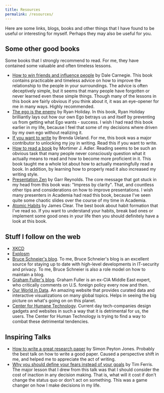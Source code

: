 ```yaml
---
title: Resources
permalink: /resources/
---
```


Here are some links, blogs, books and other things that I have found to be useful or interesting for myself. Perhaps they may also be useful for you.


## Some other good books
Some books that I strongly recommend to read.  For me, they have contained some valuable and often timeless lessons.
- [How to win friends and influence people](https://www.goodreads.com/book/show/4865.How_to_Win_Friends_and_Influence_People) by Dale Carnegie. This book contains practicable and timeless advice on how to improve the relationship to the people in your surroundings. The advice is often deceptively simple, but it seems that many people have forgotten or never learned even these simple things. Though many of the lessons in this book are fairly obvious if you think about it, it was an eye-opener for me in many ways. Highly recommended.
- [The ego is the enemy](https://www.goodreads.com/book/show/30370821-ego-is-the-enemy) by Ryan Holiday. In this book, Ryan Holiday brilliantly lays out how our own Ego betrays us and itself by preventing us from getting what Ego wants - success. I wish I had read this book earlier in my life, because I feel that some of my decisions where driven by my own ego without realizing it.  
- [If you want to write](https://www.goodreads.com/book/show/248954.If_You_Want_to_Write) by Brenda Ueland. For me, this book was a major contributor to unlocking my joy in writing. Read this if you want to write.
- [How to read a book](https://www.goodreads.com/book/show/567610.How_to_Read_a_Book) by Mortimer J. Adler. Reading seems to be such an obvious task that many people never consciously question what it actually means to read and how to become more proficient in it. This book taught me a whole lot about how to actually meaningfully read a book. In addition, by learning how to properly read it also increased my writing style.  
- [Presentation Zen](https://www.goodreads.com/book/show/1908456.Presentation_Zen) by Garr Reynolds. The core message that got stuck in my head from this book was: "Impress by clarity". That, and countless other tips and considerations on how to improve presentations. I wish many presenters in Academia had read this book, because I've seen quite some chaotic slides over the course of my time in Academia.
- [Atomic Habits](https://www.goodreads.com/book/show/40121378-atomic-habits) by James Clear. The best book about habit formation that I've read so. If you want to understand your habits, break bad ones or implement some good ones in your life then you should definitely have a look at this book.

## Stuff I follow on the web
- [XKCD](https://xkcd.com/)
- [Explosm](http://explosm.net/)
- [Bruce Schneier's blog](https://schneier.com). To me, Bruce Schneier's blog is an excellent source for staying up to date with high-level developments in IT-security and privacy. To me, Bruce Schneier is also a role model on how to maintain a blog.
- [Graham Fuller's blog](http://grahamefuller.com/blog/). Graham Fuller is an ex-CIA Middle East expert, who critically comments on U.S. foreign policy every now and then.
- [Our World in Data](https://ourworldindata.org/). An amazing website that provides curated data and interactive visualizations on many global topics. Helps in seeing the big picture on what's going on on this planet.
- [Center for Humane Technology](https://humanetech.com/). Current day tech-companies design gadgets and websites in such a way that it is detrimental for us, the users. The Center for Human Technology is trying to find a way to combat these detrimental tendencies. 


## Inspiring Talks
- [How to write a great research paper](https://www.microsoft.com/en-us/research/academic-program/write-great-research-paper/) by Simon Peyton Jones. Probably the best talk on how to write a good paper. Caused a perspective shift in me, and helped me to appreciate the act of writing.
- [Why you should define your fears instead of your goals](https://www.ted.com/talks/tim_ferriss_why_you_should_define_your_fears_instead_of_your_goals]) by Tim Ferris. The major lesson that I drew from this talk was that I should consider the cost of inaction in any decision making. That is, what will it cost if don't change the status quo or don't act on something. This was a game changer on how I make decisions in my life.


<!--
You can see live demo [here](https://aweekj.github.io/Kiko-plus). This theme is inspired by [Kiko](http://github.com/gfjaru/Kiko) theme.

## Features

- Disqus comment system
- Google analytics
- Pagination support
- Custom tags
- SEO support


## Installation

#### Method 1: new master's repository (The Best)

1. First [fork](https://github.com/AWEEKJ/Kiko-plus/fork) it.
2. Change your forked repository name _Kiko-plus_ to __USERNAME.github.io__ where __USERNAME__ is your github username.
3. Access your new blog via [https://username.github.io](https://username.github.io).
4. [See configuration](#configuration).

#### Method 2: gh-pages in existing repository

1. Create a new branch called _gh-pages_ in the repository where you want to add a template [managing branches](https://help.github.com/articles/creating-and-deleting-branches-within-your-repository/).
2. From command line run `git clone https://github.com/AWEEKJ/Kiko-plus.git` - this will clone _Kiko-plus_ template to your computer.
3. Create new branch `git checkout -b gh-pages` where _gh-pages_ will be your branch name.
4. Add remote, which is your repo from the first step, to your new branch `git remote add gh-pages https://github.com/<yourName>/<yourMaster>/gh-pages`. _yourName_ is your account name and _yourMaster_ is your repository.
5. Push new branch to remote `git push gh-pages`.
6. Update `_config.yml` file by changing `baseurl: "<branchName>"` _branchName_ is your branch name where _gh-pages_ resides. See [configuration](#configuration).

#### Method 3: Run it locally

1. Download [zip](https://github.com/AWEEKJ/Kiko-plus/archive/master.zip) or clone it `git clone https://github.com/AWEEKJ/Kiko-plus`.
2. Go inside folder and run `jekyll serve` or `rake preview`. This will build a website which you can access [https://localhost:4000](https://localhost:4000). You need to have [Jekyll](https://jekyllrb.com/docs/installation/) installed to do this.


## Configuration

All configuration is done via `_config.yml` file which you will find in your main repo folder. Change this `<something>` to yours.

### Basic

- Config your blog name.

```yml
name: <blog-name>
```

- These configuration in `author:` is for links to icons in footer. If you want to add more link icons, modify `_includes/footer.html` file.

```yml
author:
  facebook:         your-id
  twitter:          your-id
  github:           your-id
  linkedin:         your-id
  medium:           your-id
  tumblr:           your-id
  email:            your-id@your-email.com
```

- Change copyright year and name in footer.

```yml
copyright:
  year:             2017
  name:             Kiko
```

### Google analytics

- Change this to your Google Analytic ID.

```yml
google-analytics:
  id:               "your-id"
```

### Disqus

- Change this to your Disqus short name.

```yml
disqus:
  id:               "your-id"
```

### URL

- Config your domain.

```yml
url: "https://<your-name>.github.io"
```

- **NOTE** When if running locally, change url to

```yml
url: "https://localhost:4000"
```

- Change this to your branch name where _gh-pages_ resides.
- **NOTE** apply only if you used __Method 2__ for installation.

```yml
baseurl: "/<branch-name>"
```

## Rakefile Usage

```bash
# Create new post
$ rake post title="A Title" [date="2015-08-16"] [tags="[tag1, tag2]"]

# Create new draft post
$ rake draft title="A Title" [date="2015-08-16"] [tags="[tag1, tag2]"]

# Install Jekyll Plugins. Do before running in local.
$ rake geminstall

# Run in Local
$ rake preview
```

## License

This theme is released under MIT License.
-->
